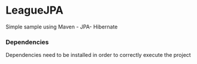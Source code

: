 # LeagueJPA
Simple sample using Maven - JPA- Hibernate

### Dependencies
Dependencies need to be installed in order to correctly execute the project 
